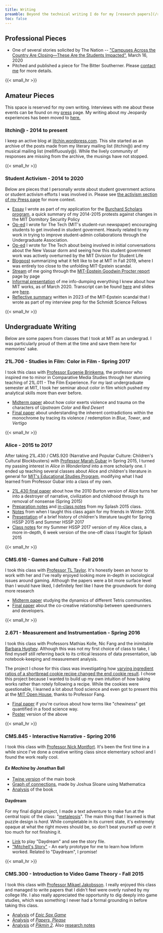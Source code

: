 ```yaml
---
title: Writing
preamble: Beyond the technical writing I do for my [research papers](/research/index.html), I do a lot of personal writing on the side, sometimes for pay, but most often for not. Most of this writing is either from undergraduate classes or from my student activism work.
toc: false
---
```


## Professional Pieces

*   One of several stories solicited by The Nation -- ["Campuses Across the Country Are Closing—These Are the Students Impacted"](https://www.thenation.com/article/society/campuses-across-the-country-are-closing-these-are-the-students-impacted/), March 16, 2020
*   Pitched and published a piece for The Bitter Southerner. Please [contact me](https://litchin.wordpress.com/contact/) for more details.


{{< small_hr >}}

## Amateur Pieces

This space is reserved for my own writing. Interviews with me about these events can be found on my [press](/press/index.html) page. My writing about my Jeopardy experiences has been moved to [here.](/research/cms/jeopardy.html)

### litchin@ - 2014 to present

I keep an active blog at [litchin.wordpress.com](http://litchin.wordpress.com). This site started as an archive of the posts made from my literary mailing list (litchin@) and my musical mailing list (mellifluously@). While the lively community of responses are missing from the archive, the musings have not stopped.


{{< small_hr >}}

### Student Activism - 2014 to 2020

Below are pieces that I personally wrote about student government actions or student activism efforts I was involved in. Please see [the activism section of my Press page](/press/index.html#activism) for more context.

*   [Essay](/files/ltchin_Burchard.pdf) I wrote as part of my application for the [Burchard Scholars program](http://shass.mit.edu/undergraduate/scholarships/burchard), a quick summary of my 2014-2015 protests against changes in the MIT Dormitory Security Policy
*   [Op-ed](https://thetech.com/2016/04/19/security-policies) I wrote for The Tech (MIT's student-run newspaper) encouraging students to get involved in student goverment. Heavily related to my work in trying to improve student-admin collaborations through the Undergraduate Association.
*   [Op-ed](https://thetech.com/2019/02/28/history-new-vassar-design) I wrote for The Tech about being involved in initial conversations about the New Vassar dorm and seeing how this student government work was actively overturned by the MIT Division for Student Life
*   [Blogpost](https://litchin.wordpress.com/2019/10/01/an-oral-history/) summarizing what it felt like to be at MIT in Fall 2019, where I was entirely too close to the unfolding MIT-Epstein scandal.
*   [Stream](https://youtu.be/jJDFoKhOgJs) of me going through the [MIT-Epstein Goodwin Procter report](http://factfindingjan2020.mit.edu/) page by page
*   [Informal presentation](https://youtu.be/zqsGduaE-50) of me info-dumping everything I knew about how MIT works, as of March 2020. Transcript can be found [here](https://docs.google.com/document/d/1tlkIJybavh9F3aZEffRIjpRHbwN5t2c99hq84xOHEgM/edit?usp=sharing) and slides are [here](https://docs.google.com/presentation/d/1dwwfnt_zVj-taaW9EX1uG-9qK8kTc7tDI6QKEpghXto/edit#slide=id.p).
*  [Reflective summary](/files/ltchin_MITEpstein2023.pdf) written in 2023 of the MIT-Epstein scandal that I wrote as part of my interview prep for the Schmidt Science Fellows


{{< small_hr >}}

## Undergraduate Writing

Below are some papers from classes that I took at MIT as an undergrad. I was particularly proud of them at the time and save them here for memories' sake.

### 21L.706 - Studies in Film: Color in Film - Spring 2017

I took this class with [Professor Eugenie Brinkema](https://lit.mit.edu/people/ebrinkema/), the professor who inspired me to minor in Comparative Media Studies through her stunning teaching of 21L.011 - The Film Experience. For my last undergraduate semester at MIT, I took her seminar about color in film which pushed my analytical skills more than ever before.

*   [Midterm paper](/files/ltchin_21L706Midterm.pdf) about how color exerts violence and trauma on the characters of _Upstream Color_ and _Red Desert_
*   [Final paper](/files/ltchin_21L706Final.pdf) about understanding the inherent contradictions within the monochrome by tracing its violence / redemption in _Blue_, _Tower_, and _Vertigo_


{{< small_hr >}}

### Alice - 2015 to 2017

After taking 21L.430 / CMS.920 (Narrative and Popular Culture: Children's Cultural Blockbusters) with [Professor Marah Gubar](http://lit.mit.edu/people/mgubar/) in Spring 2015, I turned my passing interest in _Alice in Wonderland_ into a more scholarly one. I ended up teaching several classes about Alice and children's literature in general for [MIT's Educational Studies Program](https://esp.mit.edu/teach/teachers/ltchin/bio.html), modifying what I had learned from Professor Gubar into a class of my own.

*   [21L.430 final paper](/files/ltchin_21L430Final.pdf) about how the 2010 Burton version of Alice turns her into a destroyer of narrative, civilization and childhood through its removal of nonsense (Spring 2015)
*   [Preparation notes](/files/ltchin_AliceSplash2015Prep.pdf) and [in-class notes](/files/ltchin_AliceSplash2015InClass.pdf) from my Splash 2015 class.
*   [Notes](/files/ltchin_AliceSplash2015Redux.pdf) from when I taught this class again for my friends in Winter 2016.
*   [Presentation](/files/ltchin_ChildrensLit.pdf) of a brief history of children's literature taught for Spring HSSP 2015 and Summer HSSP 2017
*   [Class notes](https://docs.google.com/document/d/1R5g8szdZ4-yn6hgkOkmXURzXc35IcK8Bxj1boVlibAw/edit) for my Summer HSSP 2017 version of my Alice class, a more in-depth, 6 week version of the one-off class I taught for Splash 2015


{{< small_hr >}}

### CMS.616 - Games and Culture - Fall 2016

I took this class with [Professor TL Taylor](http://tltaylor.com/). It's honestly been an honor to work with her and I've really enjoyed looking more in-depth in sociological issues around gaming. Although the papers were a bit more surface level than I would have liked, I definitely feel like I have the groundwork for doing more research

*   [Midterm paper](https://litchin.wordpress.com/2016/10/18/cms-616-multiplayer-tetris/) studying the dynamics of different Tetris communities.
*   [Final paper](/files/ltchin_CMS616Final.pdf) about the co-creative relationship between speedrunners and developers.


{{< small_hr >}}

### 2.671 - Measurement and Instrumentation - Spring 2016

I took this class with Professors Mathias Kolle, Nic Fang and the inimitable [Barbara Hughey](https://hr.mit.edu/rewards/recipient/award-recipients/2011/serving-client/barbara-hughey). Although this was not my first choice of class to take, I find myself still referring back to its critical lessons of data presentation, lab notebook-keeping and measurement analysis.

The project I chose for this class was investigating how [varying ingredient ratios of a shortbread cookie recipe changed the end cookie result](https://lolmy2671goforth.tumblr.com/post/144354047649/you-get-weird-cookies-if-you-dont-follow-the). I chose this project because I wanted to build up my own intuition of how baking works rather than rotely following a recipe. While the cookies were questionable, I learned a lot about food science and even got to present this at the [MIT Open House](https://energy.mit.edu/news/mitei-energizes-visitors-at-the-mit-open-house/), thanks to Professor Fang.

*   [Final paper](/files/ltchin_2671Paper.pdf) if you're curious about how terms like "chewiness" get quantified in a food science way.
*   [Poster](/files/ltchin_2671Poster.pdf) version of the above


{{< small_hr >}}

### CMS.845 - Interactive Narrative - Spring 2016

I took this class with [Professor Nick Montfort](http://www.nickm.com/classes/interactive_narrative/2016_spring/). It's been the first time in a while since I've done a creative writing class since elementary school and I found the work really cool.

#### _Ex Machina_ by Jonathan Ball

*   [Twine version](/projects/ExMachina.html) of the main book
*   [Graph of connections](/img_static/ExMachinaGraph.jpg), made by Joshua Sloane using Mathematica
*   [Analysis](/files/ltchin_ExMachina.pdf) of the book

#### Daydream

For my final digital project, I made a text adventure to make fun at the central topic of the class: "[metalepsis](https://en.wikipedia.org/wiki/Metalepsis#Narratology)". The main thing that I learned is that puzzle design is _hard._ While completable in its current state, it's extremely opaque at what the right moves should be, so don't beat yourself up over it too much for not finishing it.

*   [Link](/files/Inform/Daydream/index.html) to play "Daydream" and see the story file.
*   ["Mitchell's Story"](/files/Inform/mitchlee/index.html) - An early prototype for me to learn how Inform worked. Related to "Daydream", I promise!


{{< small_hr >}}

### CMS.300 - Introduction to Video Game Theory - Fall 2015

I took this class with [Professor Mikael Jakobsson](http://cmsw.mit.edu/profile/mikael-jakobsson/). I really enjoyed this class and managed to write papers that I didn't feel were overly rushed by my college life. I also really appreciated the opportunity to dig deeply into game studies, which was something I never had a formal grounding in before taking this class.

*   [Analysis](/files/ltchin_EpicSaxGame.pdf) of [_Epic Sax Game_](http://www.pippinbarr.com/games/epicsaxgame/EpicSaxGame.html)
*   [Analysis](/files/ltchin_PapersPlease.pdf) of [_Papers, Please_](https://papersplea.se/)
*   [Analysis](/files/ltchin_Pikmin2.pdf) of [_Pikmin 2_](https://en.wikipedia.org/wiki/Pikmin_2). Also [research notes](/files/ltchin_Pikmin2_Notes.pdf)